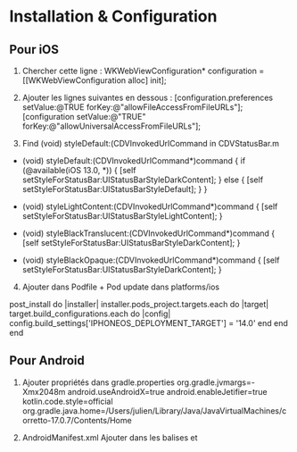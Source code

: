 # Installation & Configuration

## Pour iOS

1) Chercher cette ligne :
WKWebViewConfiguration* configuration = [[WKWebViewConfiguration alloc] init];


2) Ajouter les lignes suivantes en dessous : 
[configuration.preferences setValue:@TRUE forKey:@"allowFileAccessFromFileURLs"];
[configuration setValue:@"TRUE" forKey:@"allowUniversalAccessFromFileURLs"];


3) Find (void) styleDefault:(CDVInvokedUrlCommand in CDVStatusBar.m

- (void) styleDefault:(CDVInvokedUrlCommand*)command
{
  if (@available(iOS 13.0, *)) {
    [self setStyleForStatusBar:UIStatusBarStyleDarkContent];
  } else {
    [self setStyleForStatusBar:UIStatusBarStyleDefault];
  }
}

- (void) styleLightContent:(CDVInvokedUrlCommand*)command
{
  [self setStyleForStatusBar:UIStatusBarStyleLightContent];
}

- (void) styleBlackTranslucent:(CDVInvokedUrlCommand*)command
{
  [self setStyleForStatusBar:UIStatusBarStyleDarkContent];
}

- (void) styleBlackOpaque:(CDVInvokedUrlCommand*)command
{
  [self setStyleForStatusBar:UIStatusBarStyleDarkContent];
}


4) Ajouter dans Podfile + Pod update dans platforms/ios 

post_install do |installer|
 installer.pods_project.targets.each do |target|
  target.build_configurations.each do |config|
   config.build_settings['IPHONEOS_DEPLOYMENT_TARGET'] = '14.0'
  end
 end
end



## Pour Android


1) Ajouter propriétés dans gradle.properties 
org.gradle.jvmargs=-Xmx2048m
android.useAndroidX=true
android.enableJetifier=true
kotlin.code.style=official
org.gradle.java.home=/Users/julien/Library/Java/JavaVirtualMachines/corretto-17.0.7/Contents/Home


2) AndroidManifest.xml 
Ajouter dans les balises <activity android:exported="true"> et <receiver android:exported="true">



